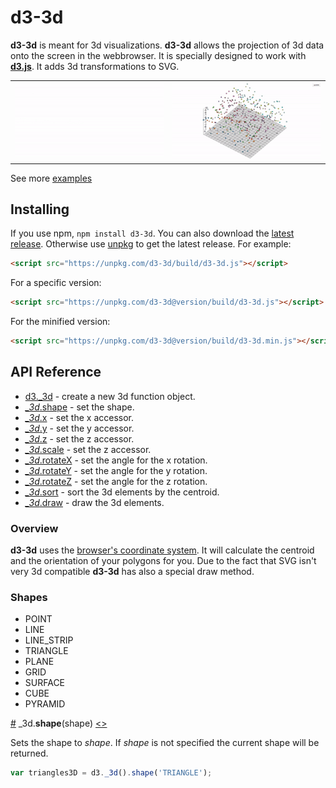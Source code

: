 # d3-3d
**d3-3d** is meant for 3d visualizations. **d3-3d** allows the projection of 3d data onto the screen in the webbrowser. It is specially designed to work with **[d3.js](https://d3js.org/)**. It adds 3d transformations to SVG.

<table>
    <tr>
        <td> <a target="_blank" href="https://bl.ocks.org/niekes/e920c03edd7950578b8a6cded8b5a1a5"> <img src="assets/surfaceplot.gif"> </a> </td>
        <td> <a target="_blank" href="https://bl.ocks.org/niekes/1c15016ae5b5f11508f92852057136b5"> <img src="assets/3d-scatterplot.gif"> </a> </td>
        <!-- <td> <a target="_blank" href="https://bl.ocks.org/niekes/1c15016ae5b5f11508f92852057136b5"> <img src="assets/3d-scatterplot.gif"> </a> </td> -->
    </tr>
</table>

See more <a href="https://bl.ocks.org/niekes" target="_blank">examples</a>
## Installing

If you use npm, `npm install d3-3d`. You can also download the [latest release](https://github.com/Niekes/d3-3d/releases). Otherwise use [unpkg](https://unpkg.com/d3-3d/) to get the latest release. For example:

```html
<script src="https://unpkg.com/d3-3d/build/d3-3d.js"></script>
```

For a specific version:
```html
<script src="https://unpkg.com/d3-3d@version/build/d3-3d.js"></script>
```

For the minified version:

```html
<script src="https://unpkg.com/d3-3d@version/build/d3-3d.min.js"></script>
```

## API Reference

* [d3._3d]() - create a new 3d function object.
* [*_3d*.shape](#shape) - set the shape.
* [*_3d*.x]() - set the x accessor.
* [*_3d*.y]() - set the y accessor.
* [*_3d*.z]() - set the z accessor.
* [*_3d*.scale]() - set the z accessor.
* [*_3d*.rotateX]() - set the angle for the x rotation.
* [*_3d*.rotateY]() - set the angle for the y rotation.
* [*_3d*.rotateZ]() - set the angle for the z rotation.
* [*_3d*.sort]() - sort the 3d elements by the centroid.
* [*_3d*.draw]() - draw the 3d elements.

### Overview
**d3-3d** uses the [browser's coordinate system](https://www.w3.org/TR/css-transforms-1/#transform-rendering). It will calculate the centroid and the orientation of your polygons for you. Due to the fact that SVG isn't very 3d compatible **d3-3d** has also a special draw method.

### Shapes
* POINT
* LINE
* LINE_STRIP
* TRIANGLE
* PLANE
* GRID
* SURFACE
* CUBE
* PYRAMID

<a name="shape" href="#shape">#</a> _3d.<b>shape</b>(shape) [<>](https://github.com/Niekes/d3-3d/blob/master/src/3d.js#L81 "Source")

Sets the shape to *shape*. If *shape* is not specified the current shape will be returned.
```js
var triangles3D = d3._3d().shape('TRIANGLE');
```

